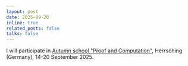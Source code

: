 ```yaml
---
layout: post
date: 2025-09-20
inline: true
related_posts: false
talks: false
---
```


I will participate in <a href="https://www.mathematik.uni-muenchen.de/~schwicht/pc25.php">Autumn school "Proof and Computation"</a>, Herrsching (Germany), 14-20 September 2025.